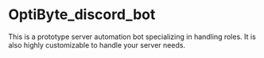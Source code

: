 # OptiByte_discord_bot

This is a prototype server automation bot specializing in handling roles. It is also highly customizable to handle your server needs.
